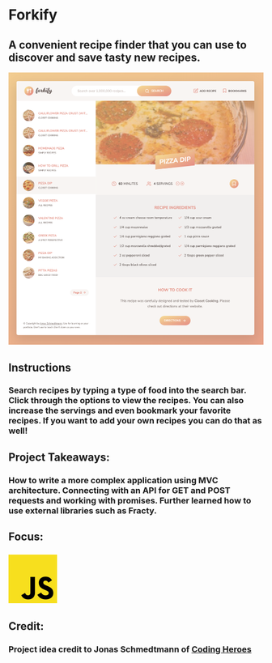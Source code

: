 # Forkify
## A convenient recipe finder that you can use to discover and save tasty new recipes.
![Forkify Preview](../../src/img/projects/previews/forkify-preview.png)
## Instructions
### Search recipes by typing a type of food into the search bar. Click through the options to view the recipes. You can also increase the servings and even bookmark your favorite recipes. If you want to add your own recipes you can do that as well!
## Project Takeaways:
### How to write a more complex application using MVC architecture. Connecting with an API for GET and POST requests and working with promises. Further learned how to use external libraries such as Fracty.
## Focus:
### ![JavaScript Icon](../../src/img/js.png)
## Credit:
### Project idea credit to Jonas Schmedtmann of [Coding Heroes](https://codingheroes.io/)